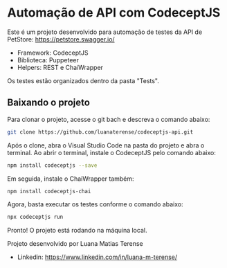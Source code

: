 # Automação de API com CodeceptJS

Este é um projeto desenvolvido para automação de testes da API de PetStore: https://petstore.swagger.io/

- Framework: CodeceptJS
- Biblioteca: Puppeteer
- Helpers: REST e ChaiWrapper

Os testes estão organizados dentro da pasta "Tests".

## Baixando o projeto

Para clonar o projeto, acesse o git bach e descreva o comando abaixo:

```sh
git clone https://github.com/luanaterense/codeceptjs-api.git
```

Após o clone, abra o Visual Studio Code na pasta do projeto e abra o terminal. Ao abrir o terminal, instale o CodeceptJS pelo comando abaixo:

```sh
npm install codeceptjs --save
```

Em seguida, instale o ChaiWrapper também:

```sh
npm install codeceptjs-chai
```

Agora, basta executar os testes conforme o comando abaixo:

```sh
npx codeceptjs run
```

Pronto! O projeto está rodando na máquina local.

Projeto desenvolvido por Luana Matias Terense

- Linkedin: https://www.linkedin.com/in/luana-m-terense/
